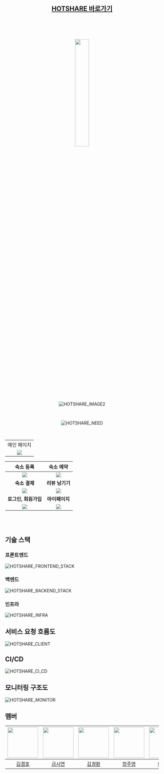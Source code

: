 <div align="center">

## [HOTSHARE 바로가기](https://www.hotshare.me)

<br>
<br>
<br>
<br>

<img src="https://github.com/BES-HOTSIX/HOTSIX_BE/assets/96820952/07cbc2a5-b351-4104-b639-fbc556c6b315" width="30%">


![HOTSHARE_IMAGE2](https://github.com/BES-HOTSIX/HOTSIX_BE/assets/96820952/23e6638c-f27e-4793-92d1-5a4b6b79897d)

<br>

![HOTSHARE_NEED](https://github.com/BES-HOTSIX/HOTSIX_BE/assets/96820952/aed81452-2ca4-4258-bf72-88650c969bdd)

<br>

<table>
<tr >
<td align="center">
메인 페이지
</td>
</tr>
<tr>
<td align="center">
      <img src='https://github.com/BES-HOTSIX/HOTSIX_BE/assets/96820952/2f8ef39b-d7b3-400a-81fc-a8fe8682b03d'>
    </td>
</tr>
</table>

|                                                        숙소 등록                                                        |                                                         숙소 예약                                                         |
| :---------------------------------------------------------------------------------------------------------------------: | :---------------------------------------------------------------------------------------------------------------------: |
| <img src='https://github.com/BES-HOTSIX/HOTSIX_BE/assets/96820952/7571cfcc-d7d2-4279-8495-673caf4836b1'> | <img src='https://github.com/BES-HOTSIX/HOTSIX_BE/assets/96820952/4dfc2a2d-a128-4794-b833-42db81cd7b92'> |
|                                                     <b>숙소 결제</b>                                                      |                                                <b>리뷰 남기기</b>                                                |
| <img src='https://github.com/BES-HOTSIX/HOTSIX_BE/assets/96820952/10df2906-9dde-4ef1-b8cc-20d8d6df0517'> | <img src='https://github.com/BES-HOTSIX/HOTSIX_BE/assets/96820952/b2d28a96-45b6-4923-aab6-b33dbf93973d'> |
|                                                     <b>로그인, 회원가입</b>                                                      |                                                <b>마이페이지</b>                                                |
| <img src='https://github.com/BES-HOTSIX/HOTSIX_BE/assets/96820952/e83f7dc3-fb10-42a9-815b-ccea533df783'> | <img src='https://github.com/BES-HOTSIX/HOTSIX_BE/assets/96820952/7d2d8389-26e3-4c0e-911a-54c00e3f4aea'> |





<br/>



<br>

</div>

## 기술 스택

### 프론트엔드

![HOTSHARE_FRONTEND_STACK](https://github.com/BES-HOTSIX/HOTSIX_BE/assets/96820952/97e5323c-2a55-40b2-93cc-7f619fe5314b)

### 백엔드

![HOTSHARE_BACKEND_STACK](https://github.com/BES-HOTSIX/HOTSIX_BE/assets/96820952/81c19be7-6946-45a6-a055-5ace77c4fd7a)

### 인프라

![HOTSHARE_INFRA](https://github.com/BES-HOTSIX/HOTSIX_BE/assets/96820952/55205781-503d-4ed8-8d61-d5d4b720e227)

## 서비스 요청 흐름도

![HOTSHARE_CLIENT](https://github.com/BES-HOTSIX/HOTSIX_BE/assets/96820952/0f19c6e9-277a-45d7-b222-ab46548aa111)

## CI/CD

![HOTSHARE_CI_CD](https://github.com/BES-HOTSIX/HOTSIX_BE/assets/96820952/41add0f2-7967-4409-b3bc-d2c6bb4c6f7c)

## 모니터링 구조도

![HOTSHARE_MONITOR](https://github.com/BES-HOTSIX/HOTSIX_BE/assets/96820952/251a0f83-9c01-4466-b867-82c7ccf593b4)





## 멤버
|<img src="https://github.com/BES-HOTSIX/HOTSIX_BE/assets/96820952/c601a2f4-db66-40d3-8d7d-079ee1f9bee1" width="100" height="100">|<img src ="https://github.com/BES-HOTSIX/HOTSIX_BE/assets/96820952/ea331acd-c248-45a3-844d-289e2ce3b0d3" width="100" height="100">|<img src ="https://github.com/BES-HOTSIX/HOTSIX_BE/assets/96820952/21b246bc-6147-4eb8-bd9a-e3843608fb00" width="100" height="100">|<img src="https://github.com/BES-HOTSIX/HOTSIX_BE/assets/96820952/fce2229f-8811-4bfa-80a2-a6f3423f2739" width="100" height="100">|<img src ="https://github.com/BES-HOTSIX/HOTSIX_BE/assets/96820952/b0e7f298-8889-4287-b009-268546f0f24d" width="100" height="100">|<img src ="https://github.com/BES-HOTSIX/HOTSIX_BE/assets/96820952/41fd57fc-abc5-4fdc-ba3b-b0606269da15" width="100" height="100">
|:-:|:-:|:-:|:-:|:-:|:-:|
|[김겸호](https://github.com/js030)|[금시연](https://github.com/jkeum-dev)|[김경환](https://github.com/hagd0520)|[정주영](https://github.com/git990412)|[이유현](https://github.com/leeyuhyun0104)|[배현준](https://github.com/bhj2bb)|

<br>
<br>




